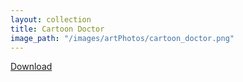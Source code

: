 ```yaml
---
layout: collection
title: Cartoon Doctor
image_path: "/images/artPhotos/cartoon_doctor.png"
---
```

  [Download](https://github.com/scotttmoen/Art)

